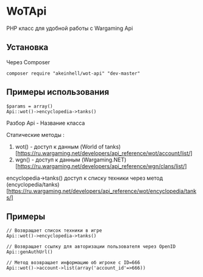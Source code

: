 WoTApi
======

PHP класс для удобной работы с Wargaming Api 

## Установка ##

Через Composer 
```
composer require "akeinhell/wot-api" "dev-master"
```

## Примеры использования ##
```
$params = array()
Api::wot()->encyclopedia->tanks()
```

Разбор
Api - Название класса

Статические методы : 
 1. wot() - доступ к данным (World of tanks)[https://ru.wargaming.net/developers/api_reference/wot/account/list/] 
 2. wgn() - доступ к данным (Wargaming.NET)[https://ru.wargaming.net/developers/api_reference/wgn/clans/list/] 

 encyclopedia->tanks() доступ к списку техники через метод (encyclopedia/tanks)[https://ru.wargaming.net/developers/api_reference/wot/encyclopedia/tanks/] 
 
 
 ## Примеры ##
 
```
// Возвращает список техники в игре
Api::wot()->encyclopedia->tanks()

// Возвращает ссылку для авторизации пользователя через OpenID
Api::genAuthUrl()

// Метод возвращает информацию об игроке c ID=666
Api::wot()->account->list(array('account_id'=>666))
```
